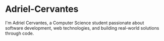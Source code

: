 # Adriel-Cervantes
I'm Adriel Cervantes, a Computer Science student passionate about software development, web technologies, and building real-world solutions through code.
